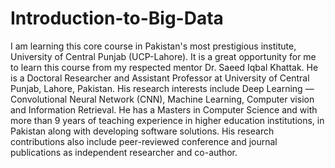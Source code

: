 # Introduction-to-Big-Data
I am learning this core course in Pakistan's most prestigious institute, University of Central Punjab (UCP-Lahore). It is a great opportunity for me to learn this course from my respected mentor Dr. Saeed Iqbal Khattak.
He is a Doctoral Researcher and Assistant Professor at University of Central Punjab, Lahore, Pakistan. His research interests include Deep Learning — Convolutional Neural Network (CNN), Machine Learning, Computer vision and Information Retrieval. He has a Masters in Computer Science and with more than 9 years of teaching experience in higher education institutions, in Pakistan along with developing software solutions. His research contributions also include peer-reviewed conference and journal publications as independent researcher and co-author.
